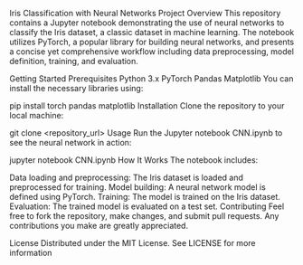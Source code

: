 Iris Classification with Neural Networks
Project Overview
This repository contains a Jupyter notebook demonstrating the use of neural networks to classify the Iris dataset, a classic dataset in machine learning. The notebook utilizes PyTorch, a popular library for building neural networks, and presents a concise yet comprehensive workflow including data preprocessing, model definition, training, and evaluation.

Getting Started
Prerequisites
Python 3.x
PyTorch
Pandas
Matplotlib
You can install the necessary libraries using:

pip install torch pandas matplotlib
Installation
Clone the repository to your local machine:

git clone <repository_url>
Usage
Run the Jupyter notebook CNN.ipynb to see the neural network in action:

jupyter notebook CNN.ipynb
How It Works
The notebook includes:

Data loading and preprocessing: The Iris dataset is loaded and preprocessed for training.
Model building: A neural network model is defined using PyTorch.
Training: The model is trained on the Iris dataset.
Evaluation: The trained model is evaluated on a test set.
Contributing
Feel free to fork the repository, make changes, and submit pull requests. Any contributions you make are greatly appreciated.

License
Distributed under the MIT License. See LICENSE for more information
